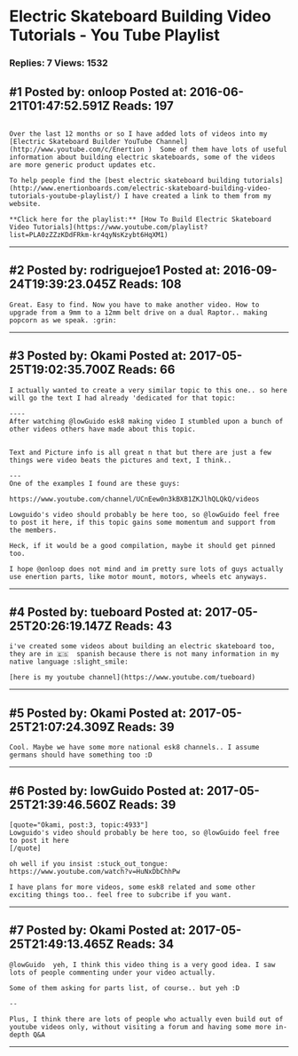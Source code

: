 # Electric Skateboard Building Video Tutorials - You Tube Playlist

### Replies: 7 Views: 1532

## \#1 Posted by: onloop Posted at: 2016-06-21T01:47:52.591Z Reads: 197

```

Over the last 12 months or so I have added lots of videos into my [Electric Skateboard Builder YouTube Channel](http://www.youtube.com/c/Enertion )  Some of them have lots of useful information about building electric skateboards, some of the videos are more generic product updates etc.

To help people find the [best electric skateboard building tutorials](http://www.enertionboards.com/electric-skateboard-building-video-tutorials-youtube-playlist/) I have created a link to them from my website.

**Click here for the playlist:** [How To Build Electric Skateboard Video Tutorials](https://www.youtube.com/playlist?list=PLA0zZZzKDdFRkm-kr4qyNsKzybt6HqXM1)
```

---
## \#2 Posted by: rodriguejoe1 Posted at: 2016-09-24T19:39:23.045Z Reads: 108

```
Great. Easy to find. Now you have to make another video. How to upgrade from a 9mm to a 12mm belt drive on a dual Raptor.. making popcorn as we speak. :grin:
```

---
## \#3 Posted by: Okami Posted at: 2017-05-25T19:02:35.700Z Reads: 66

```
I actually wanted to create a very similar topic to this one.. so here will go the text I had already 'dedicated for that topic:

----
After watching @lowGuido esk8 making video I stumbled upon a bunch of other videos others have made about this topic.


Text and Picture info is all great n that but there are just a few things were video beats the pictures and text, I think..

---
One of the examples I found are these guys:

https://www.youtube.com/channel/UCnEew0n3kBXB1ZKJlhQLQkQ/videos

Lowguido's video should probably be here too, so @lowGuido feel free to post it here, if this topic gains some momentum and support from the members.  

Heck, if it would be a good compilation, maybe it should get pinned too.

I hope @onloop does not mind and im pretty sure lots of guys actually use enertion parts, like motor mount, motors, wheels etc anyways.
```

---
## \#4 Posted by: tueboard Posted at: 2017-05-25T20:26:19.147Z Reads: 43

```
i've created some videos about building an electric skateboard too, they are in 🇪🇸  spanish because there is not many information in my native language :slight_smile:

[here is my youtube channel](https://www.youtube.com/tueboard)
```

---
## \#5 Posted by: Okami Posted at: 2017-05-25T21:07:24.309Z Reads: 39

```
Cool. Maybe we have some more national esk8 channels.. I assume germans should have something too :D
```

---
## \#6 Posted by: lowGuido Posted at: 2017-05-25T21:39:46.560Z Reads: 39

```
[quote="Okami, post:3, topic:4933"]
Lowguido's video should probably be here too, so @lowGuido feel free to post it here
[/quote]

oh well if you insist :stuck_out_tongue:
https://www.youtube.com/watch?v=HuNxDbChhPw 

I have plans for more videos, some esk8 related and some other exciting things too.. feel free to subcribe if you want.
```

---
## \#7 Posted by: Okami Posted at: 2017-05-25T21:49:13.465Z Reads: 34

```
@lowGuido  yeh, I think this video thing is a very good idea. I saw lots of people commenting under your video actually. 

Some of them asking for parts list, of course.. but yeh :D

--

Plus, I think there are lots of people who actually even build out of youtube videos only, without visiting a forum and having some more in-depth Q&A
```

---
